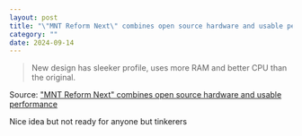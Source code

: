 ```yaml
---
layout: post
title: "\"MNT Reform Next\" combines open source hardware and usable performance"
category: ""
date: 2024-09-14
---
```


>New design has sleeker profile, uses more RAM and better CPU than the original.

Source: ["MNT Reform Next" combines open source hardware and usable performance](https://arstechnica.com/gadgets/2024/09/all-open-source-mnt-reform-laptop-is-getting-a-sequel-with-a-refined-design/)

Nice idea but not ready for anyone but tinkerers 

